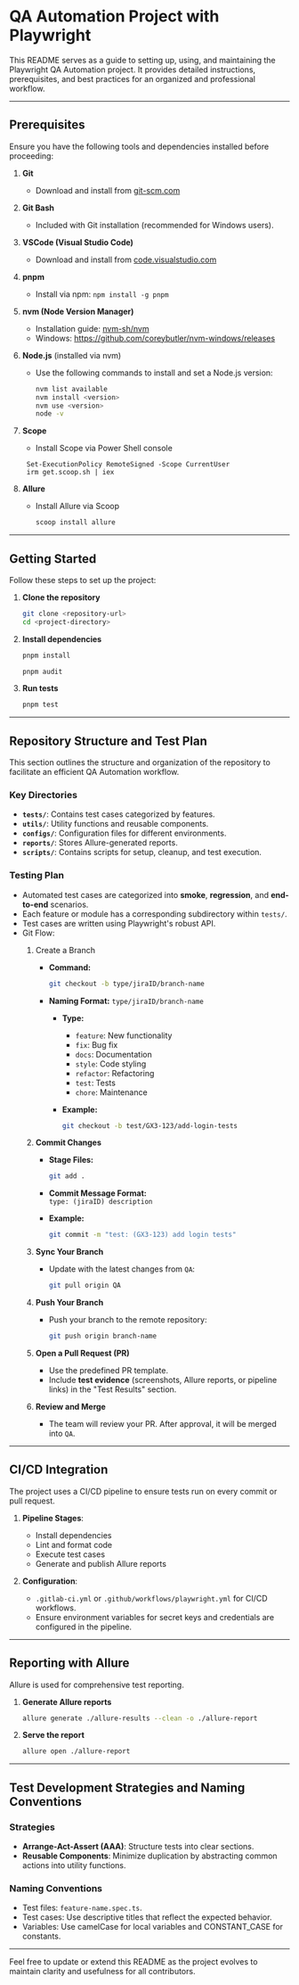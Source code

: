 # QA Automation Project with Playwright

This README serves as a guide to setting up, using, and maintaining the Playwright QA Automation project. It provides detailed instructions, prerequisites, and best practices for an organized and professional workflow.

---

## Prerequisites

Ensure you have the following tools and dependencies installed before proceeding:

1. **Git**
   - Download and install from [git-scm.com](https://git-scm.com/)

2. **Git Bash**
   - Included with Git installation (recommended for Windows users).

3. **VSCode (Visual Studio Code)**
   - Download and install from [code.visualstudio.com](https://code.visualstudio.com/)

4. **pnpm**
   - Install via npm: `npm install -g pnpm`

5. **nvm (Node Version Manager)**
   - Installation guide: [nvm-sh/nvm](https://github.com/nvm-sh/nvm)
   - Windows: <https://github.com/coreybutler/nvm-windows/releases>

6. **Node.js** (installed via nvm)
   - Use the following commands to install and set a Node.js version:

     ```bash
     nvm list available
     nvm install <version>
     nvm use <version>
     node -v
     ```

7. **Scope**
   - Install Scope via Power Shell console

    ```Power Shell
     Set-ExecutionPolicy RemoteSigned -Scope CurrentUser
     irm get.scoop.sh | iex
     ```

8. **Allure**
   - Install Allure via Scoop

     ```bash
     scoop install allure
     ```

---

## Getting Started

Follow these steps to set up the project:

1. **Clone the repository**

   ```bash
   git clone <repository-url>
   cd <project-directory>
   ```

2. **Install dependencies**

   ```bash
   pnpm install
   ```

   ```bash
   pnpm audit
   ```

3. **Run tests**

   ```bash
   pnpm test
   ```

---

## Repository Structure and Test Plan

This section outlines the structure and organization of the repository to facilitate an efficient QA Automation workflow.

### Key Directories

- **`tests/`**: Contains test cases categorized by features.
- **`utils/`**: Utility functions and reusable components.
- **`configs/`**: Configuration files for different environments.
- **`reports/`**: Stores Allure-generated reports.
- **`scripts/`**: Contains scripts for setup, cleanup, and test execution.

### Testing Plan

- Automated test cases are categorized into **smoke**, **regression**, and **end-to-end** scenarios.
- Each feature or module has a corresponding subdirectory within `tests/`.
- Test cases are written using Playwright's robust API.
- Git Flow:
   1. Create a Branch
      - **Command:**

         ```bash
         git checkout -b type/jiraID/branch-name
         ```

      - **Naming Format:** `type/jiraID/branch-name`
         - **Type:**
            - `feature`: New functionality
            - `fix`: Bug fix
            - `docs`: Documentation
            - `style`: Code styling
            - `refactor`: Refactoring
            - `test`: Tests
            - `chore`: Maintenance
         - **Example:**

            ```bash
            git checkout -b test/GX3-123/add-login-tests
            ```

   2. **Commit Changes**
      - **Stage Files:**

         ```bash
         git add .
         ```

      - **Commit Message Format:**  
         `type: (jiraID) description`
      - **Example:**

         ```bash
         git commit -m "test: (GX3-123) add login tests"
         ```

   3. **Sync Your Branch**

      - Update with the latest changes from `QA`:

         ```bash
         git pull origin QA
         ```

   4. **Push Your Branch**

      - Push your branch to the remote repository:

         ```bash
         git push origin branch-name
         ```

   5. **Open a Pull Request (PR)**

      - Use the predefined PR template.
      - Include **test evidence** (screenshots, Allure reports, or pipeline links) in the "Test Results" section.

   6. **Review and Merge**

      - The team will review your PR. After approval, it will be merged into `QA`.

---

## CI/CD Integration

The project uses a CI/CD pipeline to ensure tests run on every commit or pull request.

1. **Pipeline Stages**:
   - Install dependencies
   - Lint and format code
   - Execute test cases
   - Generate and publish Allure reports

2. **Configuration**:
   - `.gitlab-ci.yml` or `.github/workflows/playwright.yml` for CI/CD workflows.
   - Ensure environment variables for secret keys and credentials are configured in the pipeline.

---

## Reporting with Allure

Allure is used for comprehensive test reporting.

1. **Generate Allure reports**

   ```bash
   allure generate ./allure-results --clean -o ./allure-report
   ```

2. **Serve the report**

   ```bash
   allure open ./allure-report
   ```

---

## Test Development Strategies and Naming Conventions

### Strategies

- **Arrange-Act-Assert (AAA)**: Structure tests into clear sections.
- **Reusable Components**: Minimize duplication by abstracting common actions into utility functions.

### Naming Conventions

- Test files: `feature-name.spec.ts`.
- Test cases: Use descriptive titles that reflect the expected behavior.
- Variables: Use camelCase for local variables and CONSTANT_CASE for constants.

---

Feel free to update or extend this README as the project evolves to maintain clarity and usefulness for all contributors.
